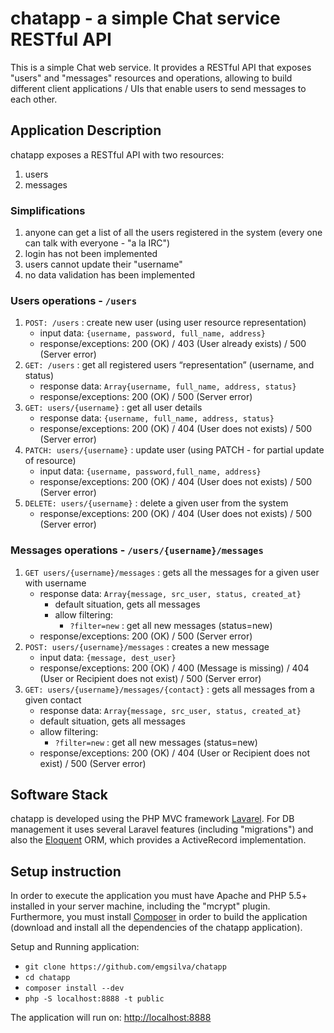 # chatapp - a simple Chat service RESTful API

This is a simple Chat web service. It provides a RESTful API that exposes "users" and "messages" resources and operations, allowing to build different client applications / UIs that enable users to send messages to each other.

## Application Description

chatapp exposes a RESTful API with two resources:

1. users
2. messages

### Simplifications

1. anyone can get a list of all the users registered in the system (every one can talk with everyone - "a la IRC")
2. login has not been implemented
3. users cannot update their "username"
4. no data validation has been implemented

### Users operations - `/users`

1. `POST: /users` : create new user (using user resource representation)
    - input data: `{username, password, full_name, address}`
    - response/exceptions: 200 (OK) / 403 (User already exists) / 500 (Server error) 
2. `GET: /users` : get all registered users “representation” (username, and status)
    - response data: `Array{username, full_name, address, status}`
    - response/exceptions: 200 (OK) / 500 (Server error)
3. `GET: users/{username}` : get all user details
    - response data: `{username, full_name, address, status}`
    - response/exceptions: 200 (OK) / 404 (User does not exists) / 500 (Server error)
4. `PATCH: users/{username}` : update user (using PATCH - for partial update of resource)
    - input data: `{username, password,full_name, address}`
    - response/exceptions: 200 (OK) / 404 (User does not exists) / 500 (Server error)
5. `DELETE: users/{username}` : delete a given user from the system
    - response/exceptions: 200 (OK) / 404 (User does not exists) / 500 (Server error)

### Messages operations - `/users/{username}/messages`

1. `GET users/{username}/messages` : gets all the messages for a given user with username
    - response data: `Array{message, src_user, status, created_at}`
        - default situation, gets all messages
        - allow filtering:
            - `?filter=new` : get all new messages (status=new)
    - response/exceptions: 200 (OK) / 500 (Server error)
2. `POST: users/{username}/messages` : creates a new message
    - input data: `{message, dest_user}`
    - response/exceptions: 200 (OK) / 400 (Message is missing) / 404 (User or Recipient does not exist) / 500 (Server error)
3. `GET: users/{username}/messages/{contact}` : gets all messages from a given contact
    - response data: `Array{message, src_user, status, created_at}`
    - default situation, gets all messages
    - allow filtering:
        - `?filter=new` : get all new messages (status=new)
    - response/exceptions: 200 (OK) / 404 (User or Recipient does not exist) / 500 (Server error)

## Software Stack

chatapp is developed using the PHP MVC framework [Lavarel](http://laravel.com). For DB management it uses several Laravel features (including "migrations") and also the [Eloquent](http://laravel.com/docs/5.0/eloquent) ORM, which provides a ActiveRecord implementation.


## Setup instruction

In order to execute the application you must have Apache and PHP 5.5+ installed in your server machine, including the "mcrypt" plugin. Furthermore, you must install [Composer](https://getcomposer.org/) in order to build the application (download and install all the dependencies of the chatapp application).

Setup and Running application:

- `git clone https://github.com/emgsilva/chatapp`
- `cd chatapp`
- `composer install --dev`
- `php -S localhost:8888 -t public`

The application will run on: [http://localhost:8888](http://localhost:8888)
